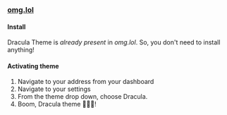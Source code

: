 ### [omg.lol](https://home.omg.lol/)

#### Install

Dracula Theme is _already present_ in _omg.lol_. So, you don't need to install anything!

#### Activating theme

1. Navigate to your address from your dashboard
2. Navigate to your settings
3. From the theme drop down, choose Dracula.
4. Boom, Dracula theme 🧛🏻‍♂️!
